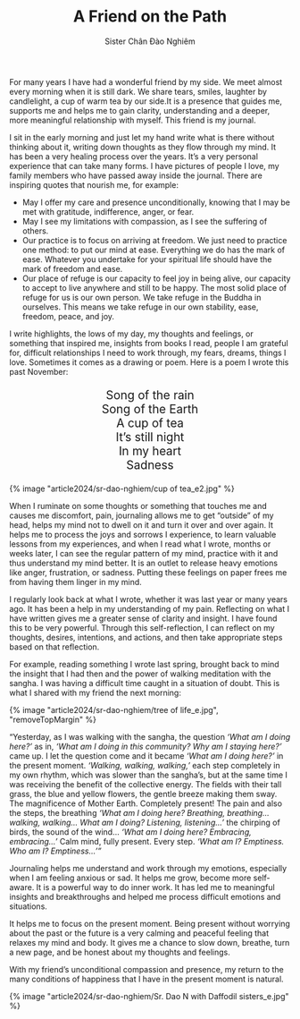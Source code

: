 ﻿---
title: A Friend on the Path
author: Sister Chân Đào Nghiêm
---

For many years I have had a wonderful friend by my side. We meet almost every morning when it is still dark. We share tears, smiles, laughter by candlelight, a cup of warm tea by our side.It is a presence that guides me, supports me and helps me to gain clarity, understanding and a deeper, more meaningful relationship with myself. This friend is my journal.

I sit in the early morning and just let my hand write what is there without thinking about it, writing down thoughts as they flow through my mind. It has been a very healing process over the years. It’s a very personal experience that can take many forms. I have pictures of people I love, my family members who have passed away inside the journal. There are inspiring quotes that nourish me, for example:

 - May I offer my care and presence unconditionally, knowing that I may be met with gratitude, indifference, anger, or fear.
 - May I see my limitations with compassion, as I see the suffering of others.
 - Our practice is to focus on arriving at freedom. We just need to practice one method: to put our mind at ease. Everything we do has the mark of ease. Whatever you undertake for your spiritual life should have the mark of freedom and ease.
 - Our place of refuge is our capacity to feel joy in being alive, our capacity to accept to live anywhere and still to be happy. The most solid place of refuge for us is our own person. We take refuge in the Buddha in ourselves. This means we take refuge in our own stability, ease, freedom, peace, and joy.

I write highlights, the lows of my day, my thoughts and feelings, or something that inspired me, insights from books I read, people I am grateful for, difficult relationships I need to work through, my fears, dreams, things I love. Sometimes it comes as a drawing or poem. Here is a poem I wrote this past November:

<!-- <div class="verse"><p style="text-align: center;">“Song of the rain<br/>
Song of the Earth<br/>
A cup of tea<br/>
It’s still night<br/>
In my heart<br/>
Sadness“</p></div> -->

<p class="pull-quote" style="text-align: center; font-size: 150%;">Song of the rain<br/>
Song of the Earth<br/>
A cup of tea<br/>
It’s still night<br/>
In my heart<br/>
Sadness</p>

{% image "article2024/sr-dao-nghiem/cup of tea_e2.jpg" %}

When I ruminate on some thoughts or something that touches me and causes me discomfort, pain, journaling allows me to get “outside” of my head, helps my mind not to dwell on it and turn it over and over again. It helps me to process the joys and sorrows I experience, to learn valuable lessons from my experiences, and when I read what I wrote, months or weeks later, I can see the regular pattern of my mind, practice with it and thus understand my mind better. It is an outlet to release heavy emotions like anger, frustration, or sadness. Putting these feelings on paper frees me from having them linger in my mind.

I regularly look back at what I wrote, whether it was last year or many years ago. It has been a help in my understanding of my pain. Reflecting on what I have written gives me a greater sense of clarity and insight. I have found this to be very powerful. Through this self-reflection, I can reflect on my thoughts, desires, intentions, and actions, and then take appropriate steps based on that reflection.

For example, reading something I wrote last spring, brought back to mind the insight that I had then and the power of walking meditation with the sangha. I was having a difficult time caught in a situation of doubt. This is what I shared with my friend the next morning:

{% image "article2024/sr-dao-nghiem/tree of life_e.jpg", "removeTopMargin" %}

“Yesterday, as I was walking with the sangha, the question *‘What am I doing here?’* as in, *‘What am I doing in this community? Why am I staying here?’* came up. I let the question come and it became *‘What am I doing here?’* in the present moment. *‘Walking, walking, walking,’* each step completely in my own rhythm, which was slower than the sangha’s, but at the same time I was receiving the benefit of the collective energy. The fields with their tall grass, the blue and yellow flowers, the gentle breeze making them sway. The magnificence of Mother Earth. Completely present! The pain and also the steps, the breathing *‘What am I doing here? Breathing, breathing…walking, walking… What am I doing? Listening, listening…’* the chirping of birds, the sound of the wind… *‘What am I doing here? Embracing, embracing…’* Calm mind, fully present. Every step. *‘What am I? Emptiness. Who am I? Emptiness…’”*

Journaling helps me understand and work through my emotions, especially when I am feeling anxious or sad. It helps me grow, become more self-aware. It is a powerful way to do inner work. It has led me to meaningful insights and breakthroughs and helped me process difficult emotions and situations.

It helps me to focus on the present moment. Being present without worrying about the past or the future is a very calming and peaceful feeling that relaxes my mind and body. It gives me a chance to slow down, breathe, turn a new page, and be honest about my thoughts and feelings.

With my friend’s unconditional compassion and presence, my return to the many conditions of happiness that I have in the present moment is natural.

<div class="article-end"></div>

{% image "article2024/sr-dao-nghiem/Sr. Dao N with Daffodil sisters_e.jpg" %}

